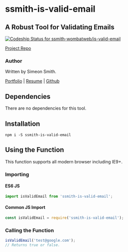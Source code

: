 # ssmith-is-valid-email
## A Robust Tool for Validating Emails

[ ![Codeship Status for ssmith-wombatweb/is-valid-email](https://app.codeship.com/projects/7f59b370-6794-0136-94ad-6607b51510b1/status?branch=master)](https://app.codeship.com/projects/297684)

[Project Repo](https://github.com/ssmith-wombatweb/is-valid-email)

### Author 
Written by Simeon Smith.

[Portfolio](https://www.simeonsmith.me) | [Resume](https://resume.simeonsmith.me) | [Github](https://github.com/ssmith-wombatweb)

## Dependencies

There are no dependencies for this tool.

## Installation

```
npm i -S ssmith-is-valid-email
```

## Using the Function

This function supports all modern browser including IE9+.

### Importing

#### ES6 JS

```javascript
import isValidEmail from 'ssmith-is-valid-email';
```

#### Common JS Import
```javascript
const isValidEmail = require('ssmith-is-valid-email');
```

### Calling the Function

```javascript
isValidEmail('test@google.com');
// Returns true or false.
```
